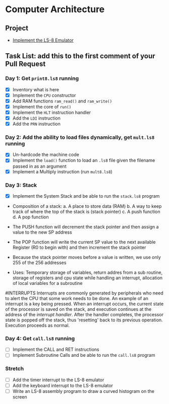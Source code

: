 # Computer Architecture

## Project

* [Implement the LS-8 Emulator](ls8/)

## Task List: add this to the first comment of your Pull Request

### Day 1: Get `print8.ls8` running

- [x] Inventory what is here
- [x] Implement the `CPU` constructor
- [x] Add RAM functions `ram_read()` and `ram_write()`
- [x] Implement the core of `run()`
- [x] Implement the `HLT` instruction handler
- [x] Add the `LDI` instruction
- [x] Add the `PRN` instruction

### Day 2: Add the ability to load files dynamically, get `mult.ls8` running

- [x] Un-hardcode the machine code
- [x] Implement the `load()` function to load an `.ls8` file given the filename
        passed in as an argument
- [x] Implement a Multiply instruction (run `mult8.ls8`)

### Day 3: Stack

- [x] Implement the System Stack and be able to run the `stack.ls8` program
- Composition of a stack: 
    a. A place to store data (RAM)
    b. A way to keep track of where the top of the stack is (stack pointer)
    c. A push function
    d. A pop function

- The PUSH function will decrement the stack pointer and then assign a value to the new SP address
- The POP function will write the current SP value to the next available Register (R0 to begin with) and then increment the stack pointer
- Because the stack pointer moves before a value is written, we use only 255 of the 256 addresses

- Uses: Temporary storage of variables, return addres from a sub routine, storage of registers and cpu state while handling an interrupt,
allocation of local variables for a subroutine

#INTERRUPTS
Interrupts are commonly generated by peripherals who need to alert the CPU that some work needs to be done. An example of an interrupt is a key being pressed.
When an interrupt occurs, the current state of the processor is saved on the stack, and execution continues at the address of the _interrupt handler_. 
After the handler completes, the processor state is popped off the stack, thus 'resetting' back to its previous operation. Execution proceeds as normal. 

### Day 4: Get `call.ls8` running

- [ ] Implement the CALL and RET instructions
- [ ] Implement Subroutine Calls and be able to run the `call.ls8` program

### Stretch

- [ ] Add the timer interrupt to the LS-8 emulator
- [ ] Add the keyboard interrupt to the LS-8 emulator
- [ ] Write an LS-8 assembly program to draw a curved histogram on the screen
